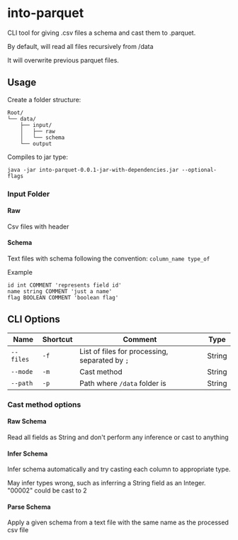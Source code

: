 # into-parquet

CLI tool for giving .csv files a schema and cast them to .parquet.

By default, will read all files recursively from /data

It will overwrite previous parquet files.

## Usage

Create a folder structure:

```
Root/
└── data/
    ├── input/
    │   ├── raw
    │   └── schema
    └── output
```

Compiles to jar type:

```shell
java -jar into-parquet-0.0.1-jar-with-dependencies.jar --optional-flags
```

### Input Folder

#### Raw

Csv files with header

#### Schema

Text files with schema following the convention: `column_name type_of`

Example

```text
id int COMMENT 'represents field id'
name string COMMENT 'just a name'
flag BOOLEAN COMMENT 'boolean flag'
```

## CLI Options

| Name      | Shortcut | Comment                                        | Type   |
|-----------|----------|------------------------------------------------|--------|
| `--files` | `-f`     | List of files for processing, separated by `;` | String |
| `--mode`  | `-m`     | Cast method                                    | String |
| `--path`  | `-p`     | Path where `/data` folder is                   | String |

### Cast method options

#### Raw Schema

Read all fields as String and don't perform any inference or cast to anything

#### Infer Schema

Infer schema automatically and try casting each column to appropriate type. 

May infer types wrong, such as inferring a String field as an Integer. "00002" could be cast to 2

#### Parse Schema

Apply a given schema from a text file with the same name as the processed csv file

